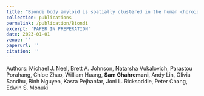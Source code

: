 ```yaml
---
title: "Biondi body amyloid is spatially clustered in the human choroid plexus: A manual and deep learning-based study"
collection: publications
permalink: /publication/Biondi
excerpt: 'PAPER IN PREPERATION'
date: 2023-01-01
venue: ''
paperurl: ''
citation: ''
---
```


Authors: Michael J. Neel, Brett A. Johnson, Natarsha Vukalovich, Parastou Porahang, Chloe Zhao, William Huang, **Sam Ghahremani**, Andy Lin, Olivia Sandhu, Binh Nguyen, Kasra Pejhanfar, Joni L. Ricksoddie, Peter Chang, Edwin S. Monuki